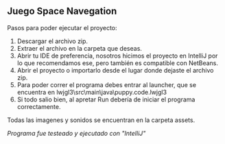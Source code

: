 ## Juego Space Navegation

Pasos para poder ejecutar el proyecto:

1) Descargar el archivo zip.
2) Extraer el archivo en la carpeta que deseas.
3) Abrir tu IDE de preferencia, nosotros hicimos el proyecto en IntelliJ por lo que recomendamos ese, pero también es compatible con NetBeans.
4) Abrir el proyecto o importarlo desde el lugar donde dejaste el archivo zip.
5) Para poder correr el programa debes entrar al launcher, que se encuentra en lwjgl3\src\main\java\puppy.code.lwjgl3
8) Si todo salio bien, al apretar Run debería de iniciar el programa correctamente.

Todas las imagenes y sonidos se encuentran en la carpeta assets.

*Programa fue testeado y ejecutado con "IntelliJ"*
